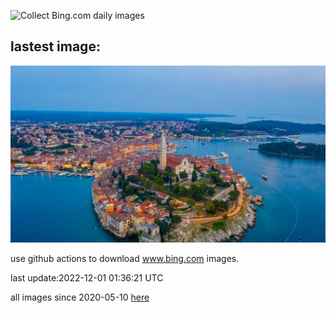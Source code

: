 ![Collect Bing.com daily images](https://github.com/counter2015/bing-daily-images/workflows/Collect%20Bing.com%20daily%20images/badge.svg)
## lastest image:
![](images/RovinjCroatia.jpg)

use github actions to download www.bing.com images.

last update:2022-12-01 01:36:21 UTC

all images since 2020-05-10 [here](https://github.com/counter2015/bing-daily-images/tree/master/images) 
